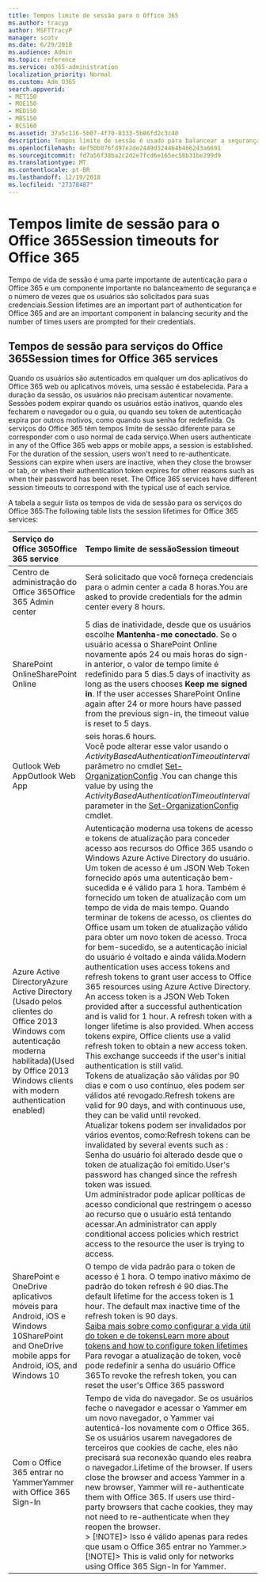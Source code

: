 ```yaml
---
title: Tempos limite de sessão para o Office 365
ms.author: tracyp
author: MSFTTracyP
manager: scotv
ms.date: 6/29/2018
ms.audience: Admin
ms.topic: reference
ms.service: o365-administration
localization_priority: Normal
ms.custom: Adm_O365
search.appverid:
- MET150
- MOE150
- MED150
- MBS150
- BCS160
ms.assetid: 37a5c116-5b07-4f70-8333-5b86fd2c3c40
description: Tempos limite de sessão é usado para balancear a segurança e facilidade de acesso nos aplicativos de cliente do Office 365.
ms.openlocfilehash: 4ef50b876fd97e2de2449d324464b466243a6691
ms.sourcegitcommit: fd7a56f38ba2c2d2e7fcd6e165ec58b31be299d9
ms.translationtype: MT
ms.contentlocale: pt-BR
ms.lasthandoff: 12/19/2018
ms.locfileid: "27378487"
---
```

# <a name="session-timeouts-for-office-365"></a><span data-ttu-id="04eb0-103">Tempos limite de sessão para o Office 365</span><span class="sxs-lookup"><span data-stu-id="04eb0-103">Session timeouts for Office 365</span></span>

<span data-ttu-id="04eb0-104">Tempo de vida de sessão é uma parte importante de autenticação para o Office 365 e um componente importante no balanceamento de segurança e o número de vezes que os usuários são solicitados para suas credenciais.</span><span class="sxs-lookup"><span data-stu-id="04eb0-104">Session lifetimes are an important part of authentication for Office 365 and are an important component in balancing security and the number of times users are prompted for their credentials.</span></span>
  
## <a name="session-times-for-office-365-services"></a><span data-ttu-id="04eb0-105">Tempos de sessão para serviços do Office 365</span><span class="sxs-lookup"><span data-stu-id="04eb0-105">Session times for Office 365 services</span></span>

<span data-ttu-id="04eb0-p101">Quando os usuários são autenticados em qualquer um dos aplicativos do Office 365 web ou aplicativos móveis, uma sessão é estabelecida. Para a duração da sessão, os usuários não precisam autenticar novamente. Sessões podem expirar quando os usuários estão inativos, quando eles fecharem o navegador ou o guia, ou quando seu token de autenticação expira por outros motivos, como quando sua senha for redefinida. Os serviços do Office 365 têm tempos limite de sessão diferente para se corresponder com o uso normal de cada serviço.</span><span class="sxs-lookup"><span data-stu-id="04eb0-p101">When users authenticate in any of the Office 365 web apps or mobile apps, a session is established. For the duration of the session, users won't need to re-authenticate. Sessions can expire when users are inactive, when they close the browser or tab, or when their authentication token expires for other reasons such as when their password has been reset. The Office 365 services have different session timeouts to correspond with the typical use of each service.</span></span>
  
<span data-ttu-id="04eb0-110">A tabela a seguir lista os tempos de vida de sessão para os serviços do Office 365:</span><span class="sxs-lookup"><span data-stu-id="04eb0-110">The following table lists the session lifetimes for Office 365 services:</span></span>
  
|<span data-ttu-id="04eb0-111">**Serviço do Office 365**</span><span class="sxs-lookup"><span data-stu-id="04eb0-111">**Office 365 service**</span></span>|<span data-ttu-id="04eb0-112">**Tempo limite de sessão**</span><span class="sxs-lookup"><span data-stu-id="04eb0-112">**Session timeout**</span></span>|
|:-----|:-----|
|<span data-ttu-id="04eb0-113">Centro de administração do Office 365</span><span class="sxs-lookup"><span data-stu-id="04eb0-113">Office 365 Admin center</span></span>  <br/> |<span data-ttu-id="04eb0-114">Será solicitado que você forneça credenciais para o admin center a cada 8 horas.</span><span class="sxs-lookup"><span data-stu-id="04eb0-114">You are asked to provide credentials for the admin center every 8 hours.</span></span>  <br/> |
|<span data-ttu-id="04eb0-115">SharePoint Online</span><span class="sxs-lookup"><span data-stu-id="04eb0-115">SharePoint Online</span></span>  <br/> |<span data-ttu-id="04eb0-p102">5 dias de inatividade, desde que os usuários escolhe **Mantenha-me conectado**. Se o usuário acessa o SharePoint Online novamente após 24 ou mais horas do sign-in anterior, o valor de tempo limite é redefinido para 5 dias.</span><span class="sxs-lookup"><span data-stu-id="04eb0-p102">5 days of inactivity as long as the users chooses **Keep me signed in**. If the user accesses SharePoint Online again after 24 or more hours have passed from the previous sign-in, the timeout value is reset to 5 days.  </span></span><br/> |
|<span data-ttu-id="04eb0-118">Outlook Web App</span><span class="sxs-lookup"><span data-stu-id="04eb0-118">Outlook Web App</span></span>  <br/> |<span data-ttu-id="04eb0-119">seis horas.</span><span class="sxs-lookup"><span data-stu-id="04eb0-119">6 hours.</span></span>  <br/> <span data-ttu-id="04eb0-120">Você pode alterar esse valor usando o _ActivityBasedAuthenticationTimeoutInterval_ parâmetro no cmdlet [Set-OrganizationConfig](https://go.microsoft.com/fwlink/p/?LinkId=615378) .</span><span class="sxs-lookup"><span data-stu-id="04eb0-120">You can change this value by using the  _ActivityBasedAuthenticationTimeoutInterval_ parameter in the [Set-OrganizationConfig](https://go.microsoft.com/fwlink/p/?LinkId=615378) cmdlet.</span></span>  <br/> |
|<span data-ttu-id="04eb0-121">Azure Active Directory</span><span class="sxs-lookup"><span data-stu-id="04eb0-121">Azure Active Directory</span></span>  <br/> <span data-ttu-id="04eb0-122">(Usado pelos clientes do Office 2013 Windows com autenticação moderna habilitada)</span><span class="sxs-lookup"><span data-stu-id="04eb0-122">(Used by Office 2013 Windows clients with modern authentication enabled)</span></span>  <br/> | <span data-ttu-id="04eb0-p103">Autenticação moderna usa tokens de acesso e tokens de atualização para conceder acesso aos recursos do Office 365 usando o Windows Azure Active Directory do usuário. Um token de acesso é um JSON Web Token fornecido após uma autenticação bem-sucedida e é válido para 1 hora. Também é fornecido um token de atualização com um tempo de vida de mais tempo. Quando terminar de tokens de acesso, os clientes do Office usam um token de atualização válido para obter um novo token de acesso. Troca for bem-sucedido, se a autenticação inicial do usuário é voltado e ainda válida.</span><span class="sxs-lookup"><span data-stu-id="04eb0-p103">Modern authentication uses access tokens and refresh tokens to grant user access to Office 365 resources using Azure Active Directory. An access token is a JSON Web Token provided after a successful authentication and is valid for 1 hour. A refresh token with a longer lifetime is also provided. When access tokens expire, Office clients use a valid refresh token to obtain a new access token. This exchange succeeds if the user's initial authentication is still valid.</span></span>  <br/>  <span data-ttu-id="04eb0-128">Tokens de atualização são válidas por 90 dias e com o uso contínuo, eles podem ser válidos até revogado.</span><span class="sxs-lookup"><span data-stu-id="04eb0-128">Refresh tokens are valid for 90 days, and with continuous use, they can be valid until revoked.</span></span>  <br/>  <span data-ttu-id="04eb0-129">Atualizar tokens podem ser invalidados por vários eventos, como:</span><span class="sxs-lookup"><span data-stu-id="04eb0-129">Refresh tokens can be invalidated by several events such as :</span></span>  <br/>  <span data-ttu-id="04eb0-130">Senha do usuário foi alterado desde que o token de atualização foi emitido.</span><span class="sxs-lookup"><span data-stu-id="04eb0-130">User's password has changed since the refresh token was issued.</span></span>  <br/>  <span data-ttu-id="04eb0-131">Um administrador pode aplicar políticas de acesso condicional que restringem o acesso ao recurso que o usuário está tentando acessar.</span><span class="sxs-lookup"><span data-stu-id="04eb0-131">An administrator can apply conditional access policies which restrict access to the resource the user is trying to access.</span></span>  <br/> |
|<span data-ttu-id="04eb0-132">SharePoint e OneDrive aplicativos móveis para Android, iOS e Windows 10</span><span class="sxs-lookup"><span data-stu-id="04eb0-132">SharePoint and OneDrive mobile apps for Android, iOS, and Windows 10</span></span>  <br/> |<span data-ttu-id="04eb0-p104">O tempo de vida padrão para o token de acesso é 1 hora. O tempo inativo máximo de padrão do token refresh é 90 dias.</span><span class="sxs-lookup"><span data-stu-id="04eb0-p104">The default lifetime for the access token is 1 hour. The default max inactive time of the refresh token is 90 days.  </span></span><br/> [<span data-ttu-id="04eb0-135">Saiba mais sobre como configurar a vida útil do token e de tokens</span><span class="sxs-lookup"><span data-stu-id="04eb0-135">Learn more about tokens and how to configure token lifetimes</span></span>](https://docs.microsoft.com/en-us/azure/active-directory/active-directory-configurable-token-lifetimes) <br/> <span data-ttu-id="04eb0-136">Para revogar a atualização de token, você pode redefinir a senha do usuário Office 365</span><span class="sxs-lookup"><span data-stu-id="04eb0-136">To revoke the refresh token, you can reset the user's Office 365 password</span></span>  <br/> |
|<span data-ttu-id="04eb0-137">Com o Office 365 entrar no Yammer</span><span class="sxs-lookup"><span data-stu-id="04eb0-137">Yammer with Office 365 Sign-In</span></span>  <br/> |<span data-ttu-id="04eb0-p105">Tempo de vida do navegador. Se os usuários feche o navegador e acessar o Yammer em um novo navegador, o Yammer vai autenticá-los novamente com o Office 365. Se os usuários usarem navegadores de terceiros que cookies de cache, eles não precisará sua reconexão quando eles reabra o navegador.</span><span class="sxs-lookup"><span data-stu-id="04eb0-p105">Lifetime of the browser. If users close the browser and access Yammer in a new browser, Yammer will re-authenticate them with Office 365. If users use third-party browsers that cache cookies, they may not need to re-authenticate when they reopen the browser.  </span></span><br/> <span data-ttu-id="04eb0-141">> [!NOTE]> Isso é válido apenas para redes que usam o Office 365 entrar no Yammer.</span><span class="sxs-lookup"><span data-stu-id="04eb0-141">> [!NOTE]> This is valid only for networks using Office 365 Sign-In for Yammer.</span></span>           |
   

